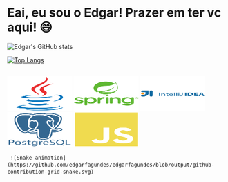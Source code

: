 # Eai, eu sou o Edgar! Prazer em ter vc aqui! 😄

![Edgar's GitHub stats](https://github-readme-stats.vercel.app/api?username=edgarfagundes&show_icons=true&count_private=true&theme=dark&title_color=green)

[![Top Langs](https://github-readme-stats.vercel.app/api/top-langs/?username=edgarfagundes&theme=dark&langs_count=8&title_color=2&text_color)](https://github.com/edgarfagundes/github-readme-stats)

##

<div>
<img src='https://raw.githubusercontent.com/devicons/devicon/9f4f5cdb393299a81125eb5127929ea7bfe42889/icons/java/java-original.svg' width="150" 
     height="80" >
  <img src='https://raw.githubusercontent.com/devicons/devicon/9f4f5cdb393299a81125eb5127929ea7bfe42889/icons/spring/spring-original-wordmark.svg' width="150" height="80">
  <img src='https://raw.githubusercontent.com/devicons/devicon/9f4f5cdb393299a81125eb5127929ea7bfe42889/icons/intellij/intellij-original-wordmark.svg' width="150" height="80">
  <img src='https://raw.githubusercontent.com/devicons/devicon/9f4f5cdb393299a81125eb5127929ea7bfe42889/icons/postgresql/postgresql-plain-wordmark.svg' width="150"
height="80">
  <img src='https://raw.githubusercontent.com/devicons/devicon/9f4f5cdb393299a81125eb5127929ea7bfe42889/icons/javascript/javascript-plain.svg' width="150"
height="80">
     
     ![Snake animation](https://github.com/edgarfagundes/edgarfagundes/blob/output/github-contribution-grid-snake.svg)

</div>

